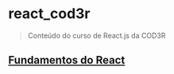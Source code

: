 # react_cod3r

> Conteúdo do curso de React.js da COD3R

## [Fundamentos do React](./fundamentos-react/README.md)